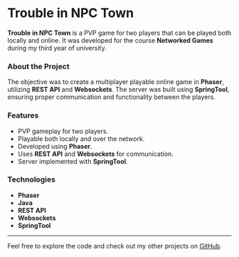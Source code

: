 # Trouble in NPC Town

**Trouble in NPC Town** is a PVP game for two players that can be played both locally and online. It was developed for the course **Networked Games** during my third year of university.

### About the Project

The objective was to create a multiplayer playable online game in **Phaser**, utilizing **REST API** and **Websockets**. The server was built using **SpringTool**, ensuring proper communication and functionality between the players.

### Features
- PVP gameplay for two players.
- Playable both locally and over the network.
- Developed using **Phaser**.
- Uses **REST API** and **Websockets** for communication.
- Server implemented with **SpringTool**.

### Technologies
- **Phaser**
- **Java**
- **REST API**
- **Websockets**
- **SpringTool**

---

Feel free to explore the code and check out my other projects on [GitHub](https://github.com/).